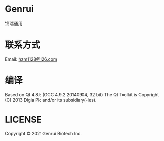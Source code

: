 # Genrui
锦瑞通用

# 联系方式
Email: hzm1128@126.com

# 编译
Based on Qt 4.8.5 (GCC 4.9.2 20140904, 32 bit)
The Qt Toolkit is Copyright (C) 2013 Digia Plc and/or its subsidiary(-ies). 

# LICENSE
Copyright  ©  2021 Genrui Biotech Inc.
